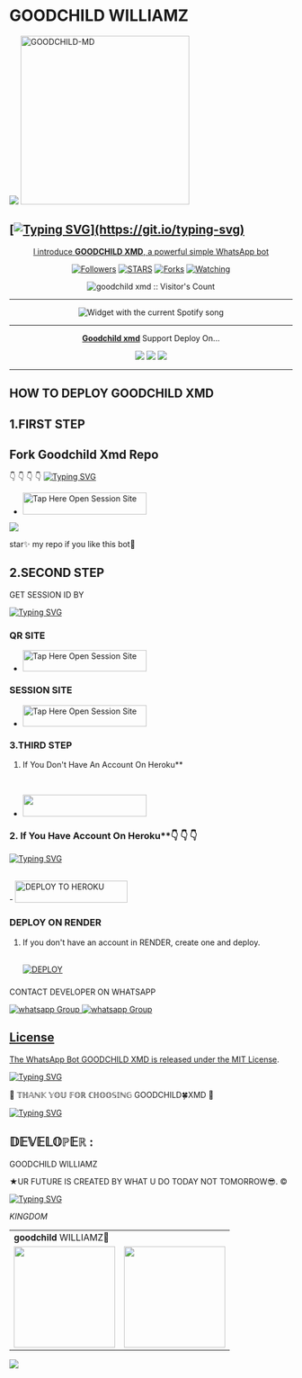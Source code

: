    #  GOODCHILD WILLIAMZ 
   

 <a href="https://github.com/DenverCoder1/readme-typing-svg"><img src="https://readme-typing-svg.herokuapp.com?font=Rockstar-ExtraBold&color=F33A6A&lines=𝐖𝐞𝐥𝐜𝐨𝐦𝐞+𝐓𝐨+𝐆𝐎𝐎𝐃𝐂𝐇𝐈𝐋𝐃+X𝐌𝐃+𝐁𝐎𝐓.;𝙿𝙾𝚆𝙴𝚁𝙳+𝙱𝚈:+𝐌𝐑+𝐆𝐎𝐎𝐃𝐂𝐇𝐈𝐋𝐃+𝐓𝐄𝐂𝐇;𝐜𝐫𝐞𝐚𝐭𝐞𝐝+𝐛𝐲:+𝐆𝐎𝐎𝐃𝐂𝐇𝐈𝐋𝐃+X𝐌𝐃;𝐌𝐑:+𝐓𝐄𝐂𝐇𝐍𝐎𝐋𝐎𝐆𝐘+🥷;𝐧𝐞𝐰+𝐯𝐢𝐫𝐬𝐢𝐨𝐧+💥;2024+-+2025.&heart;++;Self-taught+Back-Created+By,;Ibrahim+Adams+Am+The,;Best+Is+Bot+For+You+To,;Deploy..<3"></a>
 <a href="https://files.catbox.moe/8spkl4.jpeg">
 <img alt="GOODCHILD-MD" height="300" src="https://files.catbox.moe/8spkl4.jpeg">

## [![Typing SVG](https://readme-typing-svg.herokuapp.com?font=Rockstar-ExtraBold&color=F33A6A&lines=𝐖𝐞𝐥𝐜𝐨𝐦𝐞+𝐓𝐨+𝐆𝐎𝐎𝐃𝐂𝐇𝐈𝐋+𝐌𝐃+𝐁𝐎𝐓.;𝙿𝙾𝚆𝙴𝚁𝙳+𝙱𝚈:+𝐌𝐑+𝐆𝐎𝐎𝐃𝐂𝐇𝐈𝐋𝐃+𝐓𝐄𝐂𝐇;𝐜𝐫𝐞𝐚𝐭𝐞𝐝+𝐛𝐲:+𝐆𝐎𝐎𝐃𝐂𝐇𝐈𝐋𝐃+𝐌𝐃;𝐌𝐑:+𝐓𝐄𝐂𝐇𝐍𝐎𝐋𝐎𝐆𝐘+🥷;𝐧𝐞𝐰+𝐯𝐞𝐫𝐬𝐢𝐨𝐧+💥;2024+-+2025.)](https://git.io/typing-svg)



  </h1> 
<p align="center">l introduce <b>GOODCHILD XMD</b>, a powerful simple WhatsApp bot </p>

</p>
  <p align="center">
<a href="https://github.com/Goodchildwilliamz?tab=followers"><img title="Followers" src="https://img.shields.io/github/followers/Goodchildwilliamz?label=Followers&style=social"></a>
<a href="https://github.com/goodchildwilliamz/Goodchild xmd/stargazers/"><img title="STARS" src="https://img.shields.io/github/stars/Goodchildwilliamz/goodchild xmd?&style=social"></a>
<a href="https://github.com/goodchildwilliamz/goodchild xmd/network/members"><img title="Forks" src="https://img.shields.io/github/forks/goodchildwilliamz/goodchild xmd?style=social"></a>
<a href="https://github.com/goodchildwilliamz/goodchild xmd/watchers"><img title="Watching" src="https://img.shields.io/github/watchers/goodchildwilliamz/goodchild xmd?label=Watching&style=social"></a>

</p>
<p align="center"><img src="https://profile-counter.glitch.me/{goodchildwilliamz}/count.svg" alt="goodchild xmd :: Visitor's Count"/></p>

---


</a>
  <div align="center">
  <img src="https://spogit.vercel.app/api?theme=dark&black=true&scan=true" alt="Widget with the current Spotify song"  />
</div>

---

<p align="center">
  <a href="https://github.com/goodchildwilliamz/Goodchild xmd"><b>Goodchild xmd</b></a> Support Deploy On...
</p>

<p align="center">
  <a href="https://github.com/goodchildwilliamz/Goodchild Xmd/blob/main/temp/deploy-on-vps.md"><img src="https://img.shields.io/badge/self hosting-3d1513?style=for-the-badge&logo=serverless&logoColor=FD5750"></a>
  <a href="https://dashboard.heroku.com/new?template=https://github.com/Goodchildwilliamz/GOODCHILD XMD/tree/main"><img src="https://img.shields.io/badge/heroku-9d7acc?style=for-the-badge&logo=heroku&logoColor=430098"></a>
  <a href="https://whatsapp.com/channel/0029VakLfckBlHpYVxFJ14"><img src="https://img.shields.io/badge/CodeSpace-green?colorA=%23ff000&colorB=%23017e40&style=for-the-badge&logo=git&logoColor=white"></a>
</p>



    
 
 



---





## HOW TO DEPLOY GOODCHILD XMD



## 1.FIRST STEP 
## Fork Goodchild Xmd Repo
👇 👇  👇 👇
[![Typing SVG](https://readme-typing-svg.herokuapp.com?font=Rockstar-ExtraBold&color=blue&lines=■+■+■+■+■+ℙ𝕃𝔼𝔸𝕊𝔼+𝔽𝕆ℝ𝕂+𝕋ℍ𝔼+ℝ𝔼ℙ𝕆)](https://git.io/typing-svg)
 
- <a href="https://github.com/goodchildwilliamz/GOODCHILD-MD/fork"><img title="Tap Here Open Session Site" src="https://img.shields.io/badge/FORK THIS REPO-h?color=darkblue&style=for-the-badge&logo=msi" width="220" height="38.45"/></a></p>

<a><img src='https://i.imgur.com/LyHic3i.gif'/></a>

star✨ my repo if you like this bot🤖


## 2.SECOND STEP 


 GET SESSION ID BY



[![Typing SVG](https://readme-typing-svg.herokuapp.com?font=Rockstar-ExtraBold&color=blue&lines=■+■+■+■+■+𝕋ℍ𝕀𝕊+𝕀𝕊+𝕊𝔼𝕊𝕊𝕀𝕆ℕ+𝕊𝔼𝕋𝔼😎)](https://git.io/typing-svg)


### QR SITE



- <a href="https://Goodchild-session.onrender.com/wasiqr"><img title="Tap Here Open Session Site" src="https://img.shields.io/badge/QR CODE-h?color=green&style=for-the-badge&logo=msi" width="220" height="38.45"/></a></p>

### SESSION SITE


- <a href="https://Goodchild-session.onrender.com/"><img title="Tap Here Open Session Site" src="https://img.shields.io/badge/PAIRING CODE-h?color=green&style=for-the-badge&logo=msi" width="220" height="38.45"/></a></p>





### 3.THIRD STEP 
1. If You Don't Have An Account On Heroku**



   <br>
    <a 
- <a align="center"><a href="https://signup.heroku.com">
 <img src="https://img.shields.io/badge/Create%20Account%20Now-darkblue?style=for-the-badge&logo=heroku" width="220" height="38.45"/></a></p>

### 2. If You Have Account On Heroku**👇 👇 👇

[![Typing SVG](https://readme-typing-svg.herokuapp.com?font=Rockstar-ExtraBold&color=blue&lines=■+■+■+■+■+100%+𝗦𝗔𝗙𝗘+𝗢𝗡+𝗛𝗘𝗥𝗢𝗞𝗨)](https://git.io/typing-svg)
 


   <br>
    - <a href='https://dashboard.heroku.com/new?template=https://github.com/goodchildwilliamz/GOODCHILD-MD/tree/main' target="_darkblue"><img alt='DEPLOY TO HEROKU' src="https://img.shields.io/badge/Deploy%20To%20Heroku-darkblue?style=for-the-badge&logo=heroku" width="200" height="38.45"/></a></p>


### DEPLOY ON RENDER

1. If you don't have an account in RENDER, create one and deploy.



   <br>
    <a href='https://dashboard.render.com/select-repo?type=web' target="_darkblue"><img alt='DEPLOY' src='https://img.shields.io/badge/-DEPLOY-red?style=for-the-badge&logo=render&logoColor=white'/></a>




   ###

CONTACT DEVELOPER ON WHATSAPP 

<a href="https://wa.me/message/255763755563" target="_blank">
    <img alt="whatsapp Group" src="https://img.shields.io/badge/goodchildd tech contact -25D366?style=for-the-badge&logo=whatsapp&logoColor=white" />


  
 
<a href="https://whatsapp.com/channel/4" target="_blank">
    <img alt="whatsapp Group" src="https://img.shields.io/badge/ GOODCHILD_TECH  CHANNEL -25D366?style=for-the-badge&logo=whatsapp&logoColor=white" />





  ## License

The WhatsApp Bot GOODCHILD XMD is released under the [MIT License](https://opensource.org/licenses/MIT).

 <a href="https://git.io/typing-svg"><img src="https://readme-typing-svg.demolab.com?font=EB+Garamond&weight=800&size=28&duration=4000&pause=1000&random=false&width=435&lines=+•Role+number-one; don't-trust+any one+🖐️😊;DEVELOPED+BY+GOODCHILD+TECH;RELEASED+DATE+01%2F10%2F2024." alt="Typing SVG" /></a>


🌟 𝕋ℍ𝔸ℕ𝕂 𝕐𝕆𝕌 𝔽𝕆ℝ ℂℍ𝕆𝕆𝕊𝕀ℕ𝔾 GOODCHILD🍀XMD 🌟

<a href="https://git.io/typing-svg"><img src="https://readme-typing-svg.demolab.com?font=Fira+Code&pause=1000&random=false&width=435&lines=THIS+IS+GOODCHILD XMD+MADE+IN+TANZANIA+🇹🇿♥️" alt="Typing SVG" /></a>

## 𝔻𝔼𝕍𝔼𝕃𝕆ℙ𝔼ℝ :

GOODCHILD WILLIAMZ

★UR FUTURE IS CREATED BY WHAT U DO TODAY NOT TOMORROW😎. ©
     

<a href="https://git.io/typing-svg"><img src="https://readme-typing-svg.demolab.com?font=Fira+Code&weight=700&size=33&pause=1000&color=5513F7&width=435&lines=keep+using+GOODCHILD XMD😊" alt="Typing SVG" /></a>





*KINGDOM*

<table>
  <tr>
    <td> 𝐠𝐨𝐨𝐝𝐜𝐡𝐢𝐥𝐝 WILLIAMZ👑</td></td>
  </tr>
  <tr>
    <td><a href="https://wa.me/255763755563?"><img src="https://files.catbox.moe/8spkl4.jpeg" width="180"</td>
    <td><a href="https://whatsapp.com/channel/"><img src="https://files.catbox.moe/8spkl4.jpeg" width="180"</td>
  </tr>
</table>

</p>

<a><img src='https://i.imgur.com/LyHic3i.gif'/></a>


     


